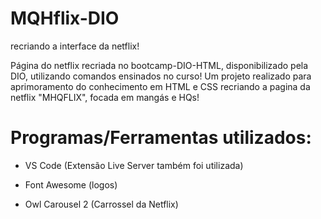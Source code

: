 # MQHflix-DIO
recriando a interface da netflix!

Página do netflix recriada no bootcamp-DIO-HTML, disponibilizado pela DIO, utilizando comandos ensinados no curso!
Um projeto realizado para aprimoramento do conhecimento em HTML e CSS recriando a pagina da netflix "MHQFLIX", focada em mangás e HQs!

# Programas/Ferramentas utilizados:

- VS Code (Extensão Live Server também foi utilizada)

- Font Awesome (logos)

- Owl Carousel 2 (Carrossel da Netflix)
